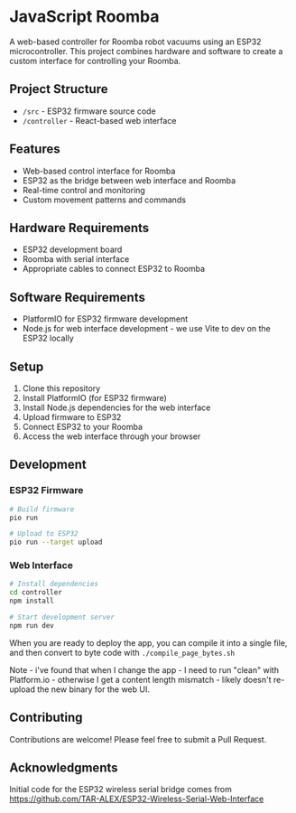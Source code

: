 # JavaScript Roomba

A web-based controller for Roomba robot vacuums using an ESP32 microcontroller. This project combines hardware and software to create a custom interface for controlling your Roomba.

## Project Structure

- `/src` - ESP32 firmware source code
- `/controller` - React-based web interface

## Features

- Web-based control interface for Roomba
- ESP32 as the bridge between web interface and Roomba
- Real-time control and monitoring
- Custom movement patterns and commands

## Hardware Requirements

- ESP32 development board
- Roomba with serial interface
- Appropriate cables to connect ESP32 to Roomba

## Software Requirements

- PlatformIO for ESP32 firmware development
- Node.js for web interface development - we use Vite to dev on the ESP32 locally

## Setup

1. Clone this repository
2. Install PlatformIO (for ESP32 firmware)
3. Install Node.js dependencies for the web interface
4. Upload firmware to ESP32
5. Connect ESP32 to your Roomba
6. Access the web interface through your browser

## Development

### ESP32 Firmware

```bash
# Build firmware
pio run

# Upload to ESP32
pio run --target upload
```

### Web Interface

```bash
# Install dependencies
cd controller
npm install

# Start development server
npm run dev
```

When you are ready to deploy the app, you can compile it into a single file, and then convert to byte code with `./compile_page_bytes.sh`

Note - i've found that when I change the app - I need to run "clean" with Platform.io - otherwise I get a content length mismatch - likely doesn't re-upload the new binary for the web UI.

## Contributing

Contributions are welcome! Please feel free to submit a Pull Request.

## Acknowledgments

Initial code for the ESP32 wireless serial bridge comes from <https://github.com/TAR-ALEX/ESP32-Wireless-Serial-Web-Interface>
